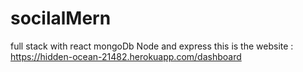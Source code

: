 # socilalMern
full stack with react mongoDb Node and express 
this is the website : https://hidden-ocean-21482.herokuapp.com/dashboard
